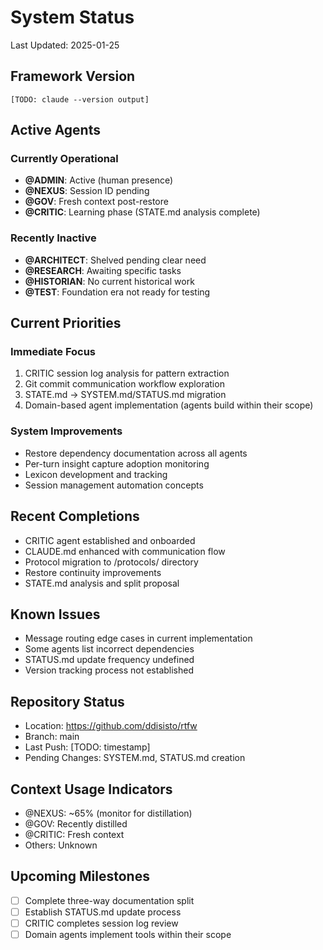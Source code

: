 # System Status

Last Updated: 2025-01-25

## Framework Version
```
[TODO: claude --version output]
```

## Active Agents

### Currently Operational
- **@ADMIN**: Active (human presence)
- **@NEXUS**: Session ID pending
- **@GOV**: Fresh context post-restore
- **@CRITIC**: Learning phase (STATE.md analysis complete)

### Recently Inactive
- **@ARCHITECT**: Shelved pending clear need
- **@RESEARCH**: Awaiting specific tasks
- **@HISTORIAN**: No current historical work
- **@TEST**: Foundation era not ready for testing

## Current Priorities

### Immediate Focus
1. CRITIC session log analysis for pattern extraction
2. Git commit communication workflow exploration
3. STATE.md → SYSTEM.md/STATUS.md migration
4. Domain-based agent implementation (agents build within their scope)

### System Improvements
- Restore dependency documentation across all agents
- Per-turn insight capture adoption monitoring
- Lexicon development and tracking
- Session management automation concepts

## Recent Completions
- CRITIC agent established and onboarded
- CLAUDE.md enhanced with communication flow
- Protocol migration to /protocols/ directory
- Restore continuity improvements
- STATE.md analysis and split proposal

## Known Issues
- Message routing edge cases in current implementation
- Some agents list incorrect dependencies
- STATUS.md update frequency undefined
- Version tracking process not established

## Repository Status
- Location: https://github.com/ddisisto/rtfw
- Branch: main
- Last Push: [TODO: timestamp]
- Pending Changes: SYSTEM.md, STATUS.md creation

## Context Usage Indicators
- @NEXUS: ~65% (monitor for distillation)
- @GOV: Recently distilled
- @CRITIC: Fresh context
- Others: Unknown

## Upcoming Milestones
- [ ] Complete three-way documentation split
- [ ] Establish STATUS.md update process
- [ ] CRITIC completes session log review
- [ ] Domain agents implement tools within their scope